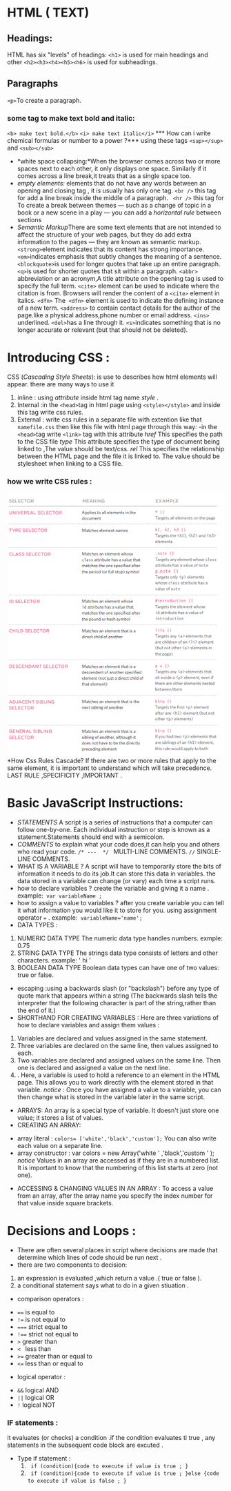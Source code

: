 # HTML ( TEXT)
## Headings:
HTML has six "levels" of headings:
`<h1>` is used for main headings and other `<h2><h3><h4><h5><h6>` is used for subheadings.
## Paragraphs
`<p>`To create a paragraph.
###  some tag to make text bold and italic:
`<b> make text bold.</b>`
`<i> make text italic</i>`
*** How can i write chemical formulas  or number to a power ?***
using these tags  `<sup></sup>` and `<sub></sub>`
* *white space collapsing:*When the browser comes across two or more spaces next to each other, it only displays one space. Similarly if it comes across a line break,it treats that as a single space too.
* *empty elements:* elements that do not have any words between an opening and closing tag , it is usually has only one tag.
`<br />` this tag for add a line break inside the middle of a paragraph.
` <hr />` this tag for To create a break between themes — such as a change of topic in a book or a new scene in a play — you can add a *horizontal rule* between sections
* *Semantic Markup*There are some text elements that are not intended to affect the structure of your web pages, but they do add extra information to the pages — they are known as semantic markup.
`<strong>`element indicates that its content has strong importance.
`<em>`indicates emphasis that subtly changes the meaning of a sentence.
`<blockquote>`is used for longer quotes that take up an entire paragraph.
`<q>`is used for shorter quotes that sit within a paragraph.
`<abbr>` abbreviation or an acronym,A title attribute on the opening tag is used to specify the full term.
`<cite>` element can be used to indicate where the citation is from.
Browsers will render the content of a `<cite>` element in italics.
`<dfn>` The` <dfn>` element is used to indicate the defining instance of a new term.
`<address>` to contain contact details for the author of the page.like a physical address,phone number or email address.
`<ins>` underlined.
`<del>`has a line through it.
`<s>`indicates something that is no longer accurate or relevant (but that should not be deleted).

# Introducing CSS :
CSS (*Cascading Style Sheets*): is use to describes how html elements will appear.
there are many ways to use it 
1. inline : using *attribute* inside html tag name *style* .
2. Internal :in the `<head>`tag in html page  using `<style></style>` and inside this tag write css rules.
3. External : write css rules in a separate file with extention like that  `namefile.css` then like this file with html page through this way:
-in the `<head>`tag  write `<link>` tag with this attribute 
*href* This specifies the path to the CSS file 
*type* This attribute specifies the type of document being linked to ,The value should be text/css.
*rel* This specifies the relationship between the HTML page and the file it is linked to. The value should be stylesheet when linking to a CSS file.
### how we write CSS rules :
![img](image/img1.png)
*How Css Rules Cascade?
If there are two or more rules that apply to the same element, it is important to understand which will take precedence. LAST RULE ,SPECIFICITY ,IMPORTANT .




# Basic JavaScript Instructions:
* *STATEMENTS*
A script is a series of instructions that a computer can follow one-by-one.
Each individual instruction or step is known as a statement.Statements should end with a semicolon.
* *COMMENTS* to explain what your code does,it can help you and others who read your code.
`/* ---  */ ` MULTI-LINE COMMENTS.
` // ` SINGLE-LINE COMMENTS.
* WHAT IS A VARIABLE ?
A script will have to temporarily store the bits of information it needs to do its job.It can store this data in variables.
the data stored in a variable can change (or vary) each time a script runs.
* how to declare variables ?
create the variable and giving it a name .
example:` var variableName ;`
* how  to assign a value to variables ?
after you create variable you can tell it what information you would like it to store for you. using assignment operator `=` .
example:` variableName='name';`
* DATA TYPES :
1. NUMERIC DATA TYPE
The numeric data type handles
numbers. exmple: 0.75 
2. STRING DATA TYPE
The strings data type consists of letters and other characters.
example: ' hi '
3. BOOLEAN DATA TYPE
Boolean data types can have one of two values: true or false.
* escaping :using a backwards slash (or "backslash") before any type of quote mark that appears within a string (The backwards slash tells the interpreter that the following character is part of the string,rather than the end of it.)
* SHORTHAND FOR CREATING VARIABLES :
Here are three variations of how to declare variables and assign them values :
1. Variables are declared and values assigned in the same statement.
2. Three variables are declared on the same line, then values assigned to each.
3. Two variables are declared and assigned values on the same line. Then one is declared and assigned a value on the next line.
4. . Here, a variable is used to hold a reference to an element in the HTML page. This allows you to work directly with the element stored in that variable.
*notice* : Once you have assigned a value to a variable, you can then change what is stored in the variable later in the same script.
* ARRAYS:
An array is a special type of variable. It doesn't just store one value; it stores a list of values.
* CREATING AN ARRAY:
- array literal :
`colors= ['white','black','custom'];`
You can also write each value on a separate line.
- array constructor :
var colors = new Array('white ' ,'black','custom ' );
*notice*
 Values in an array are accessed as if they are in a numbered list. It is important to know that the numbering of this list starts at zero (not one).
 * ACCESSING & CHANGING VALUES IN AN ARRAY :
 To access a value from an array, after the array name you specify the index number for that value inside square brackets.


 # Decisions and Loops :
 * There are  often  several places in script where decisions are made that determine which lines of code shouid be run next .
 * there  are two components to decision:
 1. an expression is evaluated ,which return a value .( true or false ).
 2. a conditional statement says what to do in a given stiuation .
  * comparison  operators :
  - `==` is equal to 
  - `!=` is not equal to
  - `===`  strict equal to 
  - `!==` strict not equal to 
  - `>` greater than
  - `< ` less than
  - `>=`  greater than or equal to 
  - `<=` less than or equal to 
  * logical operator :
  - `&&` logical AND 
  - `||` logical OR
  - `!` logical NOT 
   ### IF statements :
   it evaluates (or checks) a condition .if the condition evaluates ti true , any statements in the subsequent code block are excuted .
   * Type if statement   :
     1. ` if (condition){code to execute if value is true ; }`
     2. ` if (condition){code to execute if value is true ; }else {code to execute if value is false ; }`

